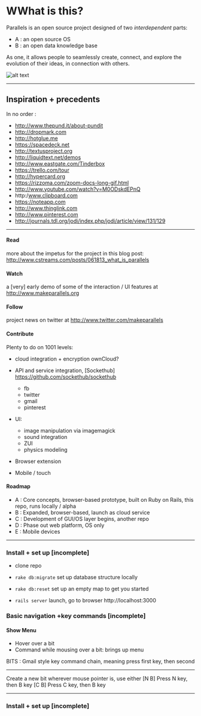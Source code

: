 WWhat is this?
============


Parallels is an open source project designed of two *interdependent* parts: 
* A : an open source OS 
* B : an open data knowledge base

As one, it allows people to seamlessly create, connect, and explore the evolution of their ideas, in connection with others.

![alt text](http://www.cstreams.com/assets/posts/061813_what_is_parallels/what_is_parallels_thumb.png "Title")


****************************************************************

Inspiration + precedents
-----------------

In no order :

* http://www.thepund.it/about-pundit
* http://dropmark.com
* http://hotglue.me
* https://spacedeck.net
* http://textusproject.org
* http://liquidtext.net/demos
* http://www.eastgate.com/Tinderbox
* https://trello.com/tour
* http://hypercard.org
* https://rizzoma.com/zoom-docs-long-gif.html
* http://www.youtube.com/watch?v=M0ODskdEPnQ
* http:/www.clipboard.com
* https://noteapp.com
* http://www.thinglink.com
* http://www.pinterest.com
* http://journals.tdl.org/jodi/index.php/jodi/article/view/131/129

****************************************************************


#### Read
more about the impetus for the project in this blog post:
http://www.cstreams.com/posts/061813_what_is_parallels


#### Watch 
a [very] early demo of some of the interaction / UI features at http://www.makeparallels.org


#### Follow 
project news on twitter at http://www.twitter.com/makeparallels




#### Contribute 

Plenty to do on 1001 levels:

* cloud integration + encryption ownCloud?

* API and service integration, [Sockethub] https://github.com/sockethub/sockethub
  * fb
  * twitter
  * gmail
  * pinterest



* UI:
  * image manipulation via imagemagick
  * sound integration
  * ZUI
  * physics modeling


* Browser extension

* Mobile / touch


#### Roadmap

* A     : Core concepts, browser-based prototype, built on Ruby on Rails, this repo, runs locally / alpha
* B     : Expanded, browser-based, launch as cloud service
* C     : Development of GUI/OS layer begins, another repo
* D     : Phase out web platform, OS only
* E     : Mobile devices






****************************************************************


### Install + set up  [incomplete]


* clone repo
* `rake db:migrate` set up database structure locally
* `rake db:reset` set up an empty map to get you started

* `rails server` launch, go to browser http://localhost:3000



### Basic navigation +key commands  [incomplete]

#### Show Menu 
* Hover over a bit
* Command while mousing over a bit: brings up menu


BITS : Gmail style key command chain, meaning press first key, then second 

----
Create a new bit wherever mouse pointer is, use either
[N B]   Press N key, then B key
[C B]   Press C key, then B key

-----





### Install + set up  [incomplete]





